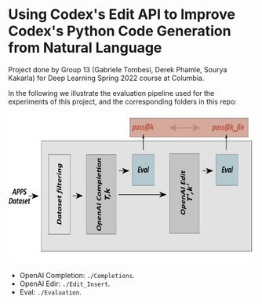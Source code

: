 #  Using Codex's Edit API to Improve Codex's Python Code Generation from Natural Language
Project done by Group 13 (Gabriele Tombesi, Derek Phamle, Sourya Kakarla) for Deep Learning Spring 2022 course at Columbia.  

In the following we illustrate the evaluation pipeline used for the experiments of this project, and the corresponding folders in this repo:  

<p align='center'>
<img src="fig/pipeline.jpg" height="306px" width='700px'> 


- OpenAI Completion: `./Completions`.  
- OpenAI Edir: `./Edit_Insert`.  
- Eval: `./Evaluation`.  
